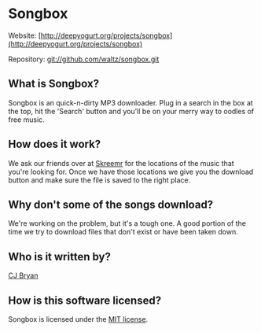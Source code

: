 # Songbox #
 
Website: [http://deepyogurt.org/projects/songbox](http://deepyogurt.org/projects/songbox)

Repository: [git://github.com/waltz/songbox.git](git://github.com/waltz/songbox.git)

## What is Songbox? ##
Songbox is an quick-n-dirty MP3 downloader. Plug in a search in the box at the top, hit the 'Search' button
and you'll be on your merry way to oodles of free music.

## How does it work? ##
We ask our friends over at [Skreemr](http://skreemr.com) for the locations of the music that you're looking for.
Once we have those locations we give you the download button and make sure the file is saved to the right place.

## Why don't some of the songs download? ##
We're working on the problem, but it's a tough one. A good portion of the time we try to download files that
don't exist or have been taken down.

## Who is it written by? ##
[CJ Bryan](http://deepyogurt.org)

## How is this software licensed? ##
Songbox is licensed under the [MIT license](http://www.opensource.org/licenses/mit-license.php).